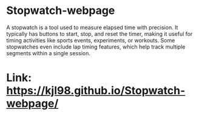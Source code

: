 # Stopwatch-webpage
A stopwatch is a tool used to measure elapsed time with precision. It typically has buttons to start, stop, and reset the timer, making it useful for timing activities like sports events, experiments, or workouts. Some stopwatches even include lap timing features, which help track multiple segments within a single session.
# Link: https://kjl98.github.io/Stopwatch-webpage/
